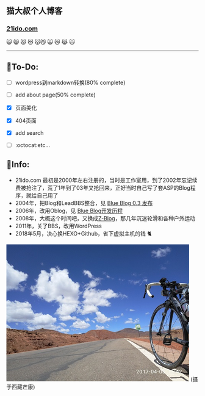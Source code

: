 ## 猫大叔个人博客

### [21ido.com](http://21ido.com)

:smiley_cat: :smile_cat: :pouting_cat:
:heart_eyes_cat: :kissing_cat::smirk_cat:
:scream_cat: :crying_cat_face: :joy_cat:
:cat:

---

## :pill:To-Do:
- [ ] wordpress到markdown转换(80% complete)
- [ ] add about page(50% complete)
- [x] 页面美化
- [x] 404页面
- [x] add search
- [ ] :octocat:etc...


## :lemon:Info:
- 21ido.com 最初是2000年左右注册的，当时是工作室用，到了2002年忘记续费被抢注了，荒了1年到了03年又抢回来，正好当时自己写了套ASP的Blog程序，就给自己用了
- 2004年，把Blog和LeadBBS整合，见 [Blue Blog 0.3 发布](http://21ido.com/2004/08/90b85a16/)
- 2006年，改用Oblog，见 [Blue Blog开发历程](http://21ido.com/2006/03/21ca53d9/)
- 2008年，大概这个时间吧，又换成[Z-Blog](https://github.com/zblogcn/zblogasp)，那几年沉迷轮滑和各种户外运动
- 2011年，关了BBS，改用WordPress
- 2018年5月，决心换HEXO+Github，省下虚拟主机的钱 :cat2:

![](/images/2018/05/P70405-134214.jpg)
(摄于西藏芒康)